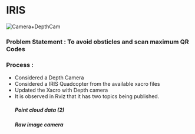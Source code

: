 # IRIS
![Camera+DepthCam](https://user-images.githubusercontent.com/69350191/123507732-b5dd2f00-d688-11eb-8c47-9e8d4513f631.png)

### Problem Statement : To avoid obsticles and scan maximum QR Codes 

### Process :
- Considered a Depth Camera 
- Considered a IRIS Quadcopter from the available xacro files 
- Updated the Xacro with Depth camera
- It is observed in Rviz that it has two topics being published.
     ##### Point cloud data (2)
     ##### Raw image camera 
